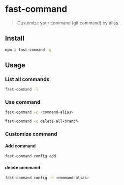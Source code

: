 # fast-command

> Customize your command (git command) by alias.

## Install

```bash
npm i fast-command -g
```

## Usage

### List all commands

```bash
fast-command -l
```

### Use command

```bash
fast-command -c <command-alias>
```

```bash
fast-command -c delete-all-branch
```

### Customize command

#### Add command

```bash
fast-command config add
```

#### delete command

```bash
fast-command config -d <command-alias>
```
